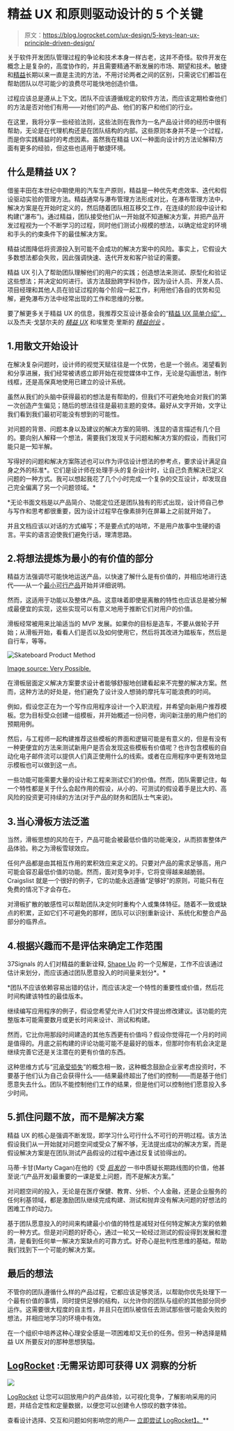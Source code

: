 # 精益 UX 和原则驱动设计的 5 个关键

> 原文：<https://blog.logrocket.com/ux-design/5-keys-lean-ux-principle-driven-design/>

关于软件开发团队管理过程的争论和技术本身一样古老，这并不奇怪。软件开发在概念上是复杂的，高度协作的，并且需要精通不断发展的市场、期望和技术。敏捷和[精益](https://www.lean.org/explore-lean/what-is-lean/)长期以来一直是主流的方法，不用讨论两者之间的区别，只需说它们都旨在帮助团队以尽可能少的浪费尽可能快地创造价值。

过程应该总是遵从上下文。团队不应该遵循规定的软件方法，而应该定期检查他们的方法是否对他们有用——对他们的产品、他们的客户和他们的行业。

在这里，我将分享一些经验法则，这些法则在我作为一名产品设计师的经历中很有帮助，无论是在代理机构还是在团队结构的内部。这些原则本身并不是一个过程，而是你实践精益时的考虑因素。虽然我在精益 UX(一种面向设计的方法论解释)方面有更多的经验，但这些也适用于敏捷环境。

## 什么是精益 UX？

借鉴丰田在本世纪中期使用的汽车生产原则，精益是一种优先考虑效率、迭代和假设驱动实验的管理方法。精益通常与瀑布管理方法形成对比，在瀑布管理方法中，解决方案是在开始时定义的，然后随着团队相互移交工作，在连续的阶段中设计和构建(“瀑布”)。通过精益，团队接受他们从一开始就不知道解决方案，并把产品开发过程视为一个不断学习的过程，同时他们测试小规模的想法，以确定给定的环境和手头的约束条件下的最佳解决方案。

精益试图降低将资源投入到可能不会成功的解决方案中的风险。事实上，它假设大多数想法都会失败，因此强调快速、迭代开发和客户验证的需要。

精益 UX 引入了帮助团队理解他们的用户的实践；创造想法来测试、原型化和验证这些想法；并决定如何进行。该方法鼓励跨学科协作，因为设计人员、开发人员、项目经理和其他人员在验证过程的每个阶段一起工作，利用他们各自的优势和见解，避免瀑布方法中经常出现的工作和思维的分散。

要了解更多关于精益 UX 的信息，我推荐交互设计基金会的“[精益 UX 简单介绍”，](https://www.interaction-design.org/literature/article/a-simple-introduction-to-lean-ux)以及杰夫·戈瑟尔夫的 [*精益 UX*](https://www.amazon.com/Lean-UX-Creating-Great-Products/dp/1098116305) 和埃里克·里斯的 [*精益创业*](https://www.amazon.com/Lean-Startup-Entrepreneurs-Continuous-Innovation/dp/0307887898/) 。

## 1.用散文开始设计

在解决复杂问题时，设计师的视觉天赋往往是一个优势，也是一个弱点。渴望看到和分享进展，我们经常被诱惑立即开始在视觉媒体中工作，无论是勾画想法，制作线框，还是高保真地使用已建立的设计系统。

虽然从我们的头脑中获得最初的想法是有帮助的，但我们不可避免地会对我们的第一次创造产生偏见；随后的想法往往是最初主题的变体。最好从文字开始，文字让我们看到我们最初可能没有想到的可能性。

对问题的背景、问题本身以及建议的解决方案的简明、浅显的语言描述有几个目的。要向别人解释一个想法，需要我们发现关于问题和解决方案的假设，而我们可能只是一知半解。

写得好的问题和解决方案陈述也可以作为评估设计想法的参考点，要求设计满足自身之外的标准*。它们是设计师在处理手头的复杂设计时，让自己负责解决已定义问题的一种方式。我可以想起我花了几个小时完成一个复杂的交互设计，却发现自己完全偏离了另一个问题领域。*

 *无论书面文档是以产品简介、功能定位还是团队独有的形式出现，设计师自己参与写作和思考都很重要，因为设计过程早在像素排列在屏幕上之前就开始了。

并且文档应该以对话的方式编写；不是要点式的咕哝，不是用户故事中生硬的语言。平实的语言迫使我们避免行话，理清思路。

## 2.将想法提炼为最小的有价值的部分

精益方法强调尽可能快地运送产品，以快速了解什么是有价值的，并相应地进行迭代——从一个[最小可行产品](https://blog.logrocket.com/product-management/what-is-minimum-viable-product-mvp-how-to-define/)开始并详细说明。

然而，这适用于功能以及整体产品。这意味着即使是离散的特性也应该总是被分解成最便宜的实现，这些实现可以有意义地用于推断它们对用户的价值。

滑板经常被用来比喻适当的 MVP 发展。如果你的目标是造车，不要从做轮子开始；从滑板开始，看看人们是否以及如何使用它，然后将其改进为踏板车，然后是自行车，等等。

![Skateboard Product Method](img/1b741b4da9ef73cc6cf8a847dee0dd4c.png)

[Image source: Very Possible.](https://www.verypossible.com/insights/how-we-work-agile-lean-methodologies)

在滑板层面定义解决方案要求设计者能够舒服地创建看起来不完整的解决方案。然而，这种方法的好处是，他们避免了设计没人想骑的摩托车可能浪费的时间。

例如，假设您正在为一个写作应用程序设计一个入职流程，并希望向新用户推荐模板。您为目标受众创建一组模板，并开始概述一份问卷，询问新注册的用户他们的预期用例。

然后，与工程师一起构建推荐这些模板的界面和逻辑可能是有意义的，但是有没有一种更便宜的方法来测试新用户是否会发现这些模板有价值呢？也许包含模板的自动化电子邮件流可以提供人们真正使用什么的线索。或者在应用程序中更有效地显示模板也可以做到这一点。

一些功能可能需要大量的设计和工程来测试它们的价值。然而，团队需要记住，每一个特性都是关于什么会起作用的假设，从小的、可测试的假设着手是比大的、高风险的投资更可持续的方法(对于产品的财务和团队士气来说)。

## 3.当心滑板方法泛滥

当然，滑板思想的风险在于，产品可能会被最低价值的功能淹没，从而损害整体产品体验。称之为滑板雪球效应。

任何产品都是由其相互作用的累积效应来定义的。只要对产品的需求足够高，用户可能会容忍最低价值的功能。然而，面对竞争对手，它将变得越来越脆弱。Craigslist 就是一个很好的例子，它的功能永远遵循“足够好”的原则，可能只有在免费的情况下才会存在。

对滑板扩散的敏感性可以帮助团队决定何时重构个人或集体特征。随着不一致或缺点的积累，正如它们不可避免的那样，团队可以识别重新设计、系统化和整合产品部分的临界点。

## 4.根据兴趣而不是评估来确定工作范围

37Signals 的人们对精益的重新诠释, [Shape Up](https://basecamp.com/shapeup) 的一个见解是，工作不应该通过估计来划分，而应该通过团队愿意投入的时间量来划分*。*

 *团队不应该依赖容易出错的估计，而应该决定一个特性的重要性或价值，然后花时间构建该特性的最佳版本。

继续编写应用程序的例子，假设您希望允许人们对文件提出修改建议。该功能的完整版本可能需要数月或更长时间来设计、测试和构建。

然而，它比你用那段时间建造的其他东西更有价值吗？假设你觉得花一个月的时间是值得的。月底之前构建的评论功能可能不是最好的版本，但那时你有机会决定是继续完善它还是关注潜在的更有价值的东西。

这种思维方式与“[可承受损失](https://innovationenglish.sites.ku.dk/model/sarasvathy-effectuation/#phases)”的概念相一致，这种概念鼓励企业家考虑投资时，不要基于他们认为自己会获得什么——结果最终超出了他们的控制——而是基于他们愿意失去什么。团队不能控制他们工作的结果，但是他们可以控制他们愿意投入多少时间。

## 5.抓住问题不放，而不是解决方案

精益 UX 的核心是强调不断发现，即学习什么可行什么不可行的开明过程。该方法假设我们从一开始就对问题空间或受众了解不够，无法提出成功的解决方案，而是假设解决方案是在团队测试产品假设的过程中通过反复试验得出的。

马蒂·卡甘(Marty Cagan)在他的《受 *[启发的](https://www.svpg.com/books/inspired-how-to-create-tech-products-customers-love-2nd-edition/)* 一书中质疑长期路线图的价值，他甚至说:“(产品开发)最重要的一课是爱上问题，而不是解决方案。”

对问题空间的投入，无论是在医疗保健、教育、分析、个人金融，还是企业服务的任何利基领域，都是激励团队继续完成构建、测试和抛弃没有解决问题的好想法的困难工作的动力。

基于团队愿意投入的时间来构建最小价值的特性是减轻对任何特定解决方案的依赖的一种方式。但是对问题的好奇心，通过一轮又一轮经过测试的假设得到发展和澄清，是看到任何单一解决方案缺点的可靠方式。好奇心是批判性思维的基础，帮助我们找到下一个可能的解决方案。

## 最后的想法

不管你的团队遵循什么样的产品过程，它都应该足够灵活，以帮助你优先处理下一个最有价值的事情，同时提供足够的结构，以允许你的团队与组织的其他部分同步运作。这需要很大程度的自主性，并且只在团队被信任去测试那些很可能会失败的想法，并相应地学习的环境中有效。

在一个组织中培养这种心理安全感是一项困难却又无价的任务。但另一种选择是精益 UX 所要反对的那种思想狭隘。

## [LogRocket](https://lp.logrocket.com/blg/signup) :无需采访即可获得 UX 洞察的分析

[![](img/1af2ef21ae5da387d71d92a7a09c08e8.png)](https://lp.logrocket.com/blg/signup)

[LogRocket](https://lp.logrocket.com/blg/signup) 让您可以回放用户的产品体验，以可视化竞争，了解影响采用的问题，并结合定性和定量数据，以便您可以创建令人惊叹的数字体验。

查看设计选择、交互和问题如何影响您的用户— [立即尝试 LogRocket】。](hhttps://lp.logrocket.com/blg/signup)**